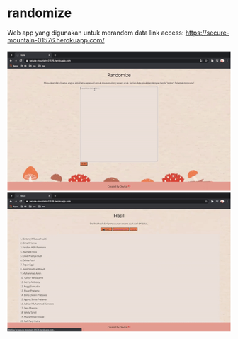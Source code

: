 # randomize

Web app yang digunakan untuk merandom data
link access: https://secure-mountain-01576.herokuapp.com/
<br><br>
![Randomize random data](1.gif)
<br>
![Randomize download reasult](2.gif)

